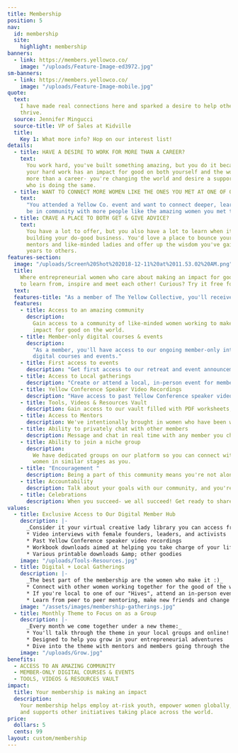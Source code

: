 ```yaml
---
title: Membership
position: 5
nav:
  id: membership
  site:
    highlight: membership
banners:
  - link: https://members.yellowco.co/
    image: "/uploads/Feature-Image-ed3972.jpg"
sm-banners:
  - link: https://members.yellowco.co/
    image: "/uploads/Feature-Image-mobile.jpg"
quote:
  text:
    I have made real connections here and sparked a desire to help other women
    thrive.
  source: Jennifer Mingucci
  source-title: VP of Sales at Kidville
  title:
    Key 1: What more info? Hop on our interest list!
details:
  - title: HAVE A DESIRE TO WORK FOR MORE THAN A CAREER?
    text:
      You work hard, you've built something amazing, but you do it because you know
      your hard work has an impact for good on both yourself and the world. You're building
      more than a career- you're changing the world and desire a supportive community
      who is doing the same.
  - title: WANT TO CONNECT MORE WOMEN LIKE THE ONES YOU MET AT ONE OF OUR EVENTS?
    text:
      "You attended a Yellow Co. event and want to connect deeper, learn with and
      be in community with more people like the amazing women you met there. "
  - title: CRAVE A PLACE TO BOTH GET & GIVE ADVICE?
    text:
      You have a lot to offer, but you also have a lot to learn when it comes to
      building your do-good business. You'd love a place to bounce your ideas off of
      mentors and like-minded ladies and offer up the wisdom you've gained over the
      years to others.
features-section:
  image: "/uploads/Screen%20Shot%202018-12-11%20at%2011.53.02%20AM.png"
  title:
    Where entrepreneurial women who care about making an impact for good gather
    to learn from, inspire and meet each other! Curious? Try it free for 7 days.
  text:
  features-title: "As a member of The Yellow Collective, you'll receive:"
  features:
    - title: Access to an amazing community
      description:
        Gain access to a community of like-minded women working to make an
        impact for good on the world.
    - title: Member-only digital courses & events
      description:
        "As a member, you'll have access to our ongoing member-only interactive
        digital courses and events."
    - title: First access to events
      description: "Get first access to our retreat and event announcements."
    - title: Access to Local gatherings
      description: "Create or attend a local, in-person event for members in your area."
    - title: Yellow Conference Speaker Video Recordings
      description: "Have access to past Yellow Conference speaker videos to watch any time you like."
    - title: Tools, Videos & Resources Vault
      description: Gain access to our vault filled with PDF worksheets, webcast interviews, and workbooks to help you better create meaningful work.
    - title: Access to Mentors
      description: We've intentionally brought in women who have been where you've been, ready to offer up and give advice to you when you ask!
    - title: Ability to privately chat with other members
      description: Message and chat in real time with any member you choose to connect with.
    - title: Ability to join a niche group
      description:
        We have dedicated groups on our platform so you can connect with
        women in similar stages as you.
    - title: "Encouragement "
      description: Being a part of this community means you're not alone in your desire to make an impact for good on the world.
    - title: Accountability
      description: Talk about your goals with our community, and you're held accountable to us to get stuff done!
    - title: Celebrations
      description: When you succeed- we all succeed! Get ready to share your celebrations and have us celebrating with you!
values:
  - title: Exclusive Access to Our Digital Member Hub
    description: |-
      _Consider it your virtual creative lady library you can access from anywhere:_
      * Video interviews with female founders, leaders, and activists
      * Past Yellow Conference speaker video recordings
      * Workbook downloads aimed at helping you take charge of your life and move forward with impact
      * Various printable downloads &amp; other goodies
    image: "/uploads/Tools-Resources.jpg"
  - title: Digital + Local Gatherings
    description: |-
      _The best part of the membership are the women who make it :)_
      * Connect with other women working together for the good of the world
      * If you're local to one of our "Hives", attend an in-person event. If you're not local, attend one of our many digital events!
      * Learn from peer to peer mentoring, make new friends and change the world together!
    image: "/assets/images/membership-gatherings.jpg"
  - title: Monthly Theme to Focus on as a Group
    description: |-
      _Every month we come together under a new theme:_
      * You'll talk through the theme in your local groups and online!
      * Designed to help you grow in your entrepreneurial adventures
      * Dive into the theme with mentors and members going through the same content
    image: "/uploads/Grow.jpg"
benefits:
  - ACCESS TO AN AMAZING COMMUNITY
  - MEMBER-ONLY DIGITAL COURSES & EVENTS
  - TOOLS, VIDEOS & RESOURCES VAULT
impact:
  title: Your membership is making an impact
  description:
    Your membership helps employ at-risk youth, empower women globally,
    and supports other initiatives taking place across the world.
price:
  dollars: 5
  cents: 99
layout: custom/membership
---
```

